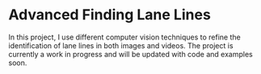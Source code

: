 # Advanced Finding Lane Lines
In this project, I use different computer vision techniques to refine the identification of lane lines in both images and videos. The project is currently a work in progress and will be updated with code and examples soon.

